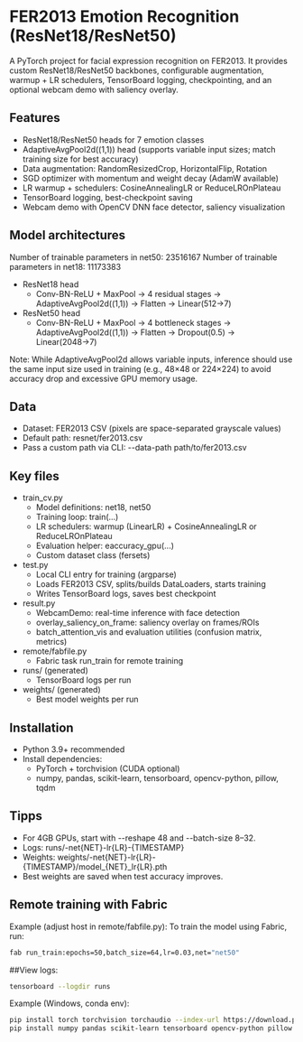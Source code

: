 # FER2013 Emotion Recognition (ResNet18/ResNet50)

A PyTorch project for facial expression recognition on FER2013. It provides custom ResNet18/ResNet50 backbones, configurable augmentation, warmup + LR schedulers, TensorBoard logging, checkpointing, and an optional webcam demo with saliency overlay.

## Features
- ResNet18/ResNet50 heads for 7 emotion classes
- AdaptiveAvgPool2d((1,1)) head (supports variable input sizes; match training size for best accuracy)
- Data augmentation: RandomResizedCrop, HorizontalFlip, Rotation
- SGD optimizer with momentum and weight decay (AdamW available)
- LR warmup + schedulers: CosineAnnealingLR or ReduceLROnPlateau
- TensorBoard logging, best-checkpoint saving
- Webcam demo with OpenCV DNN face detector, saliency visualization

## Model architectures
Number of trainable parameters in net50: 23516167
Number of trainable parameters in net18: 11173383
- ResNet18 head
  - Conv-BN-ReLU + MaxPool → 4 residual stages → AdaptiveAvgPool2d((1,1)) → Flatten → Linear(512→7)
- ResNet50 head
  - Conv-BN-ReLU + MaxPool → 4 bottleneck stages → AdaptiveAvgPool2d((1,1)) → Flatten → Dropout(0.5) → Linear(2048→7)

Note: While AdaptiveAvgPool2d allows variable inputs, inference should use the same input size used in training (e.g., 48×48 or 224×224) to avoid accuracy drop and excessive GPU memory usage.

## Data
- Dataset: FER2013 CSV (pixels are space-separated grayscale values)
- Default path: resnet/fer2013.csv
- Pass a custom path via CLI: --data-path path/to/fer2013.csv

## Key files
- train_cv.py
  - Model definitions: net18, net50
  - Training loop: train(...)
  - LR schedulers: warmup (LinearLR) + CosineAnnealingLR or ReduceLROnPlateau
  - Evaluation helper: eaccuracy_gpu(...)
  - Custom dataset class (fersets)
- test.py
  - Local CLI entry for training (argparse)
  - Loads FER2013 CSV, splits/builds DataLoaders, starts training
  - Writes TensorBoard logs, saves best checkpoint
- result.py
  - WebcamDemo: real-time inference with face detection
  - overlay_saliency_on_frame: saliency overlay on frames/ROIs
  - batch_attention_vis and evaluation utilities (confusion matrix, metrics)
- remote/fabfile.py
  - Fabric task run_train for remote training
- runs/ (generated)
  - TensorBoard logs per run
- weights/ (generated)
  - Best model weights per run

## Installation
- Python 3.9+ recommended
- Install dependencies:
  - PyTorch + torchvision (CUDA optional)
  - numpy, pandas, scikit-learn, tensorboard, opencv-python, pillow, tqdm
## Tipps
- For 4GB GPUs, start with --reshape 48 and --batch-size 8–32.
- Logs: runs/-net{NET}-lr{LR}-{TIMESTAMP}
- Weights: weights/-net{NET}-lr{LR}-{TIMESTAMP}/model_{NET}_lr{LR}.pth
- Best weights are saved when test accuracy improves.
## Remote training with Fabric
Example (adjust host in remote/fabfile.py):
  To train the model using Fabric, run:
````bash
fab run_train:epochs=50,batch_size=64,lr=0.03,net="net50"
````
##View logs:
````bash
tensorboard --logdir runs
````
Example (Windows, conda env):
````bash
pip install torch torchvision torchaudio --index-url https://download.pytorch.org/whl/cu121
pip install numpy pandas scikit-learn tensorboard opencv-python pillow tqdm
````
